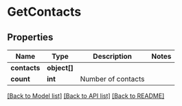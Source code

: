 # GetContacts

## Properties
Name | Type | Description | Notes
------------ | ------------- | ------------- | -------------
**contacts** | **object[]** |  | 
**count** | **int** | Number of contacts | 

[[Back to Model list]](../../README.md#documentation-for-models) [[Back to API list]](../../README.md#documentation-for-api-endpoints) [[Back to README]](../../README.md)


